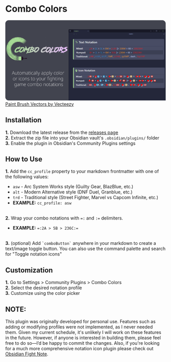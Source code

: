 # Combo Colors
![TXT Mode Sample](assets/header.png)<br>
<a href="https://www.vecteezy.com/free-vector/paint-brush">Paint Brush Vectors by Vecteezy</a>

## Installation

**1.** Download the latest release from the <a href="https://github.com/kevinkickback/Combo-Colors/releases/">releases page</a><br>
**2.** Extract the zip file into your Obsidian vault's `.obsidian/plugins/` folder<br>
**3.** Enable the plugin in Obsidian's Community Plugins settings

## How to Use

**1.** Add the `cc_profile` property to your markdown frontmatter with one of the following values:
   - `asw` - Arc System Works style (Guilty Gear, BlazBlue, etc.)
   - `alt` - Modern Alternative style (DNF Duel, Granblue, etc.)
   - `trd` - Traditional style (Street Fighter, Marvel vs Capcom Infinite, etc.)
   - **EXAMPLE:** `cc_profile: asw`<br><br>

**2.** Wrap your combo notations with `=:` and `:=` delimiters.<br>
   - **EXAMPLE:** `=:2A > 5B > 236C:=`<br><br  >

**3.** (optional) Add `` `comboButton` `` anywhere in your markdown to create a text/image toggle button. You can also use the command palette and search for "Toggle notation icons"

## Customization

**1.** Go to Settings > Community Plugins > Combo Colors<br>
**2.** Select the desired notation profile<br>
**3.** Customize using the color picker

## NOTE:
This plugin was originally developed for personal use. Features such as adding or modifying profiles were not implemented, as I never needed them. Given my current schedule, it's unlikely I will work on these features in the future. However, if anyone is interested in building them, please feel free to do so—I’d be happy to commit the changes. Also, if you're looking for a much more comprehensive notation icon plugin please check out <a href="https://github.com/Loac/obsidian-fight-note">Obsidian Fight Note</a>.
